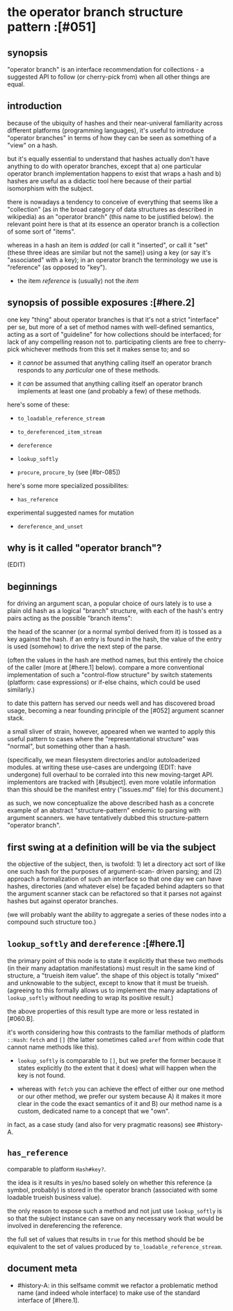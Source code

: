 # the operator branch structure pattern :[#051]

## synopsis

"operator branch" is an interface recommendation for collections -
a suggested API to follow (or cherry-pick from) when all other things
are equal.




## introduction

because of the ubiquity of hashes and their near-univeral familiarity
across different platforms (programming languages), it's useful to
introduce "operator branches" in terms of how they can be seen as
something of a "view" on a hash.

but it's equally essential to understand that hashes actually don't
have anything to do with operator branches, except that a) one particular
operator branch implementation happens to exist that wraps a hash and
b) hashes are useful as a didactic tool here because of their partial
isomorphism with the subject.

there is nowadays a tendency to conceive of everything that seems like
a "collection" (as in the broad category of data structures as described
in wikipedia) as an "operator branch" (this name to be justified below).
the relevant point here is that at its essence an operator branch is a
collection of some sort of "items".

whereas in a hash an item is *added* (or call it "inserted", or call it
"set" (these three ideas are similar but not the same)) using a key (or
say it's "associated" with a key); in an operator branch the terminology
we use is "reference" (as opposed to "key").

  - the item *reference* is (usually) not the *item*




## synopsis of possible exposures  :[#here.2]

one key "thing" about operator branches is that it's not a strict
"interface" per se, but more of a set of method names with well-defined
semantics, acting as a sort of "guideline" for how collections should
be interfaced; for lack of any compelling reason not to. participating
clients are free to cherry-pick whichever methods from this set it makes
sense to; and so

  - it *cannot* be assumed that anything calling itself an operator branch
    responds to any *particular* one of these methods.

  - it *can* be assumed that anything calling itself an operator branch
    implements at least one (and probably a few) of these methods.

here's some of these:

  - `to_loadable_reference_stream`

  - `to_dereferenced_item_stream`

  - `dereference`

  - `lookup_softly`

  - `procure`, `procure_by` (see [#br-085])

here's some more specialized possibilites:

  - `has_reference`

experimental suggested names for mutation

  - `dereference_and_unset`





## why is it called "operator branch"?

(EDIT)




## beginnings

for driving an argument scan, a popular choice of ours lately is
to use a plain old hash as a logical "branch" structure, with each
of the hash's entry pairs acting as the possible "branch items":

the head of the scanner (or a normal symbol derived from it) is
tossed as a key against the hash. if an entry is found in the hash,
the value of the entry is used (somehow) to drive the next step of
the parse.

(often the values in the hash are method names, but this entirely
the choice of the caller (more at [#here.1] below). compare a more conventional implementation
of such a "control-flow structure" by switch statements (platform:
case expressions) or if-else chains, which could be used similarly.)

to date this pattern has served our needs well and has discovered
broad usage, becoming a near founding principle of the [#052]
argument scanner stack.

a small sliver of strain, however, appeared when we wanted to apply
this useful pattern to cases where the "representational structure"
was "normal", but something other than a hash.

(specifically, we mean filesystem directories and/or autoloaderized
modules. at writing these use-cases are undergoing (EDIT: have undergone) full overhaul to
be corraled into this new moving-target API. implementors are tracked
with [#subject]. even more volatile information than this should be
the manifest entry ("issues.md" file) for this document.)

as such, we now conceptualize the above described hash as a concrete
example of an abstract "structure-pattern" endemic to parsing with
argument scanners. we have tentatively dubbed this structure-pattern
"operator branch".




## first swing at a definition will be via the subject

the objective of the subject, then, is twofold: 1) let a directory
act sort of like one such hash for the purposes of argument-scan-
driven parsing; and (2) approach a formalization of such an
interface so that one day we can have hashes, directories (and
whatever else) be façaded behind adapters so that the argument
scanner stack can be refactored so that it parses not against
hashes but against operator branches.

(we will probably want the ability to aggregate a series of these
nodes into a compound such structure too.)




## `lookup_softly` and `dereference` :[#here.1]

the primary point of this node is to state it explicitly that these two
methods (in their many adaptation manifestations) must result in the same
kind of structure, a "trueish item value". the shape of this object is
totally "mixed" and unknowable to the subject, except to know that it
must be trueish. (agreeing to this formally allows us to implement the
many adaptations of `lookup_softly` without needing to wrap its positive
result.)

the above properties of this result type are more or less restated in [#060.B].

it's worth considering how this contrasts to the familiar methods of
platform `::Hash`: `fetch` and `[]` (the latter sometimes called `aref`
from within code that cannot name methods like this).

  - `lookup_softly` is comparable to `[]`, but we prefer the former
    because it states explicitly (to the extent that it does) what will
    happen when the key is not found.

  - whereas with `fetch` you can achieve the effect of either our
    one method or our other method, we prefer our system because A)
    it makes it more clear in the code the exact semantics of it
    and B) our method name is a custom, dedicated name to a concept
    that we "own".

in fact, as a case study (and also for very pragmatic reasons) see
 #history-A.




## `has_reference`

comparable to platform `Hash#key?`.

the idea is it results in yes/no based solely on whether this reference
(a symbol, probably) is stored in the operator branch (associated with
some loadable trueish business value).

the only reason to expose such a method and not just use `lookup_softly`
is so that the subject instance can save on any necessary work that would
be involved in dereferencing the reference.

the full set of values that results in `true` for this method should be
be equivalent to the set of values produced by `to_loadable_reference_stream`.




## document meta

  - #history-A: in this selfsame commit we refactor a problematic method
    name (and indeed whole interface) to make use of the standard interface
    of [#here.1].
